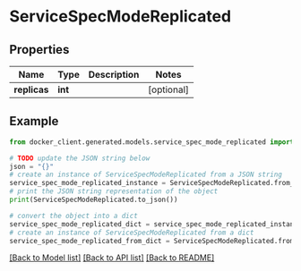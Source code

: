 # ServiceSpecModeReplicated


## Properties

Name | Type | Description | Notes
------------ | ------------- | ------------- | -------------
**replicas** | **int** |  | [optional] 

## Example

```python
from docker_client.generated.models.service_spec_mode_replicated import ServiceSpecModeReplicated

# TODO update the JSON string below
json = "{}"
# create an instance of ServiceSpecModeReplicated from a JSON string
service_spec_mode_replicated_instance = ServiceSpecModeReplicated.from_json(json)
# print the JSON string representation of the object
print(ServiceSpecModeReplicated.to_json())

# convert the object into a dict
service_spec_mode_replicated_dict = service_spec_mode_replicated_instance.to_dict()
# create an instance of ServiceSpecModeReplicated from a dict
service_spec_mode_replicated_from_dict = ServiceSpecModeReplicated.from_dict(service_spec_mode_replicated_dict)
```
[[Back to Model list]](../README.md#documentation-for-models) [[Back to API list]](../README.md#documentation-for-api-endpoints) [[Back to README]](../README.md)


